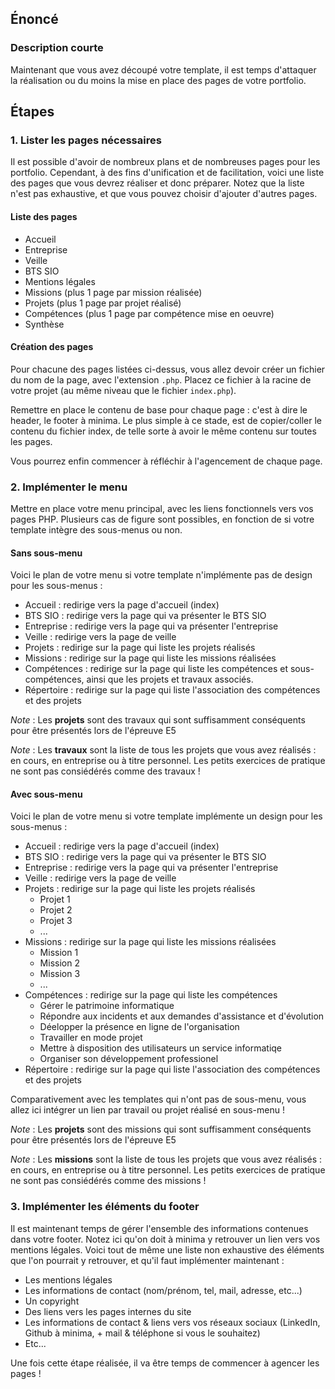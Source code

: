 ## Énoncé

### Description courte

Maintenant que vous avez découpé votre template, il est temps d'attaquer la réalisation ou du moins la mise en place des pages de votre portfolio.

## Étapes

### 1. Lister les pages nécessaires

Il est possible d'avoir de nombreux plans et de nombreuses pages pour les portfolio. Cependant, à des fins d'unification et de facilitation, voici une liste des pages que vous devrez réaliser et donc préparer. Notez que la liste n'est pas exhaustive, et que vous pouvez choisir d'ajouter d'autres pages.

#### Liste des pages

- Accueil
- Entreprise
- Veille
- BTS SIO
- Mentions légales
- Missions (plus 1 page par mission réalisée)
- Projets (plus 1 page par projet réalisé)
- Compétences (plus 1 page par compétence mise en oeuvre)
- Synthèse

#### Création des pages

Pour chacune des pages listées ci-dessus, vous allez devoir créer un fichier du nom de la page, avec l'extension ```.php```. Placez ce fichier à la racine de votre projet (au même niveau que le fichier ```index.php```).

Remettre en place le contenu de base pour chaque page : c'est à dire le header, le footer à minima. Le plus simple à ce stade, est de copier/coller le contenu du fichier index, de telle sorte à avoir le même contenu sur toutes les pages.

Vous pourrez enfin commencer à réfléchir à l'agencement de chaque page.

### 2. Implémenter le menu

Mettre en place votre menu principal, avec les liens fonctionnels vers vos pages PHP. Plusieurs cas de figure sont possibles, en fonction de si votre template intègre des sous-menus ou non.

#### Sans sous-menu

Voici le plan de votre menu si votre template n'implémente pas de design pour les sous-menus :

- Accueil : redirige vers la page d'accueil (index)
- BTS SIO : redirige vers la page qui va présenter le BTS SIO
- Entreprise : redirige vers la page qui va présenter l'entreprise
- Veille : redirige vers la page de veille
- Projets : redirige sur la page qui liste les projets réalisés
- Missions : redirige sur la page qui liste les missions réalisées
- Compétences : redirige sur la page qui liste les compétences et sous-compétences, ainsi que les projets et travaux associés.
- Répertoire : redirige sur la page qui liste l'association des compétences et des projets

_Note_ : Les **projets** sont des travaux qui sont suffisamment conséquents pour être présentés lors de l'épreuve E5

_Note_ : Les **travaux** sont la liste de tous les projets que vous avez réalisés : en cours, en entreprise ou à titre personnel. Les petits exercices de pratique ne sont pas consiédérés comme des travaux !

#### Avec sous-menu

Voici le plan de votre menu si votre template implémente un design pour les sous-menus :

- Accueil : redirige vers la page d'accueil (index)
- BTS SIO : redirige vers la page qui va présenter le BTS SIO
- Entreprise : redirige vers la page qui va présenter l'entreprise
- Veille : redirige vers la page de veille
- Projets : redirige sur la page qui liste les projets réalisés
    - Projet 1
    - Projet 2
    - Projet 3
    - ...
- Missions : redirige sur la page qui liste les missions réalisées
    - Mission 1
    - Mission 2
    - Mission 3
    - ...
- Compétences : redirige sur la page qui liste les compétences
    - Gérer le patrimoine informatique
    - Répondre aux incidents et aux demandes d'assistance et d'évolution
    - Déelopper la présence en ligne de l'organisation
    - Travailler en mode projet
    - Mettre à disposition des utilisateurs un service informatiqe
    - Organiser son développement professionel
- Répertoire : redirige sur la page qui liste l'association des compétences et des projets

Comparativement avec les templates qui n'ont pas de sous-menu, vous allez ici intégrer un lien par travail ou projet réalisé en sous-menu !

_Note_ : Les **projets** sont des missions qui sont suffisamment conséquents pour être présentés lors de l'épreuve E5

_Note_ : Les **missions** sont la liste de tous les projets que vous avez réalisés : en cours, en entreprise ou à titre personnel. Les petits exercices de pratique ne sont pas consiédérés comme des missions !

### 3. Implémenter les éléments du footer

Il est maintenant temps de gérer l'ensemble des informations contenues dans votre footer. Notez ici qu'on doit à minima y retrouver un lien vers vos mentions légales. Voici tout de même une liste non exhaustive des éléments que l'on pourrait y retrouver, et qu'il faut implémenter maintenant : 

- Les mentions légales
- Les informations de contact (nom/prénom, tel, mail, adresse, etc...)
- Un copyright
- Des liens vers les pages internes du site
- Les informations de contact & liens vers vos réseaux sociaux (LinkedIn, Github à minima, + mail & téléphone si vous le souhaitez)
- Etc...

Une fois cette étape réalisée, il va être temps de commencer à agencer les pages !


